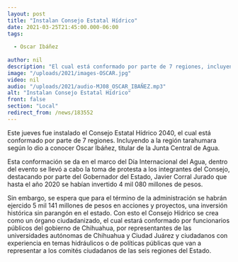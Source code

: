 ```yaml
---
layout: post
title: "Instalan Consejo Estatal Hídrico"
date: 2021-03-25T21:45:00.000-06:00
tags:
  
  - Oscar Ibáñez
  
author: nil
description: "El cual está conformado por parte de 7 regiones, incluyendo a la región tarahumara."
image: "/uploads/2021/images-OSCAR.jpg"
video: nil
audio: "/uploads/2021/audio-MJ08_OSCAR_IBAÑEZ.mp3"
alt: "Instalan Consejo Estatal Hídrico"
front: false
section: "Local"
redirect_from: /news/183552
---
```


Este jueves fue instalado el Consejo Estatal Hídrico 2040, el cual está conformado por parte de 7 regiones. Incluyendo a la región tarahumara según lo dio a conocer Oscar Ibáñez, titular de la Junta Central de Agua.

Esta conformación se da en el marco del Día Internacional del Agua, dentro del evento se llevó a cabo la toma de protesta a los integrantes del Consejo, destacando por parte del Gobernador del Estado, Javier Corral Jurado que hasta el año 2020 se habían invertido 4 mil 080 millones de pesos.

Sin embargo, se espera que para el término de la administración se habrán ejercido 5 mil 141 millones de pesos en acciones y proyectos, una inversión histórica sin parangón en el estado. Con esto el Consejo Hídrico se crea como un órgano ciudadanizado, el cual estará conformado por funcionarios públicos del gobierno de Chihuahua, por representantes de las universidades autónomas de Chihuahua y Ciudad Juárez y ciudadanos con experiencia en temas hidráulicos o de políticas públicas que van a representar a los comités ciudadanos de las seis regiones del Estado.
